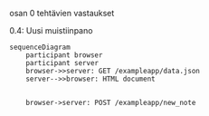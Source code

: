 osan 0 tehtävien vastaukset


0.4: Uusi muistiinpano

```mermaid
sequenceDiagram
    participant browser
    participant server
    browser->>server: GET /exampleapp/data.json
    server-->>browser: HTML document
    
    
    browser->server: POST /exampleapp/new_note
```
